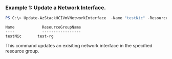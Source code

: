 ### Example 1: Update a Network Interface.
```powershell
PS C:\> Update-AzStackHCIVmVNetworkInterface  -Name "testNic" -ResourceGroupName "test-rg" -Tags @{TagName = TagValue }
```

```output
Name            ResourceGroupName
----            -----------------
testNic       test-rg
```

This command updates an exisiting network interface in the specified resource group.
